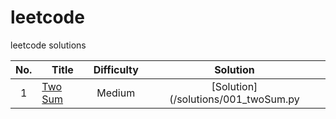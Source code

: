 # leetcode
leetcode solutions


|           No.            |           Title                                                |       Difficulty      | Solution                                 |
|:------------------------:|----------------------------------------------------------------|:---------------------:|:----------------------------------------:|
|1                         |[Two Sum](https://leetcode.com/problems/two-sum/)               |   Medium              | [Solution](/solutions/001_twoSum.py    |
